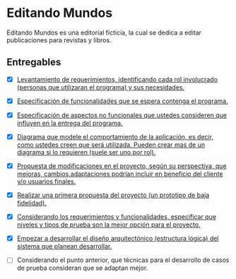# Editando Mundos
Editando Mundos es una editorial ficticia, la cual se dedica a editar publicaciones para revistas y libros.

## Entregables
- [X] [Levantamiento de requerimientos, identificando cada rol involucrado (personas que utilizaran el programa) y sus necesidades.](./01_Requirements/Requerimientos.md#levantamiento-de-requerimientos)
- [X] [Especificación de funcionalidades que se espera contenga el programa.](./01_Requirements/Requerimientos.md#aspectos-funcionales)
- [X] [Especificación de aspectos no funcionales que ustedes consideren que influyen en la entrega del programa.](./01_Requirements/Requerimientos.md#aspectos-no-funcionales)
- [X] [Diagrama que modele el comportamiento de la aplicación, es decir, como ustedes creen que será utilizada. Pueden crear mas de un diagrama si lo requieren (suele ser uno por rol).](./02_Design/CasoDeUso.drawio)
- [X] [Propuesta de modificaciones en el proyecto, según su perspectiva, que mejoras, cambios,adaptaciones podrían incluir en beneficio del cliente y/o usuarios finales.](./01_Requirements/Mejoras_Cambios.md)
- [X] [Realizar una primera propuesta del proyecto (un prototipo de baja fidelidad).](https://www.figma.com/file/id3WzRAK7xC6GWRYyCmXBE/EditandoMundos?node-id=0%3A1&t=KEZEgZMe732bymDr-1)
- [X] [Considerando los requerimientos y funcionalidades, especificar que niveles y tipos de prueba son la mejor opción para el proyecto.](./01_Requirements/Niveles_Tipos_Prueba.md)
- [X] [Empezar a desarrollar el diseño arquitectónico (estructura lógica) del sistema que planean desarrollar.](./02_Design/)

- [ ] Considerando el punto anterior, que técnicas para el desarrollo de casos de prueba consideran que se adaptan mejor.
